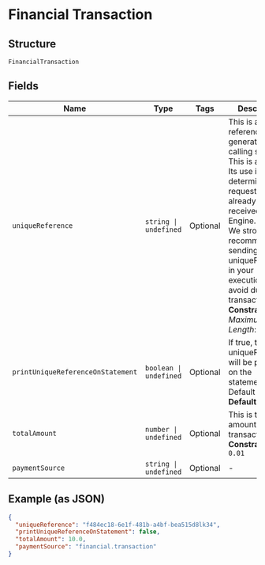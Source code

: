 
# Financial Transaction

## Structure

`FinancialTransaction`

## Fields

| Name | Type | Tags | Description |
|  --- | --- | --- | --- |
| `uniqueReference` | `string \| undefined` | Optional | This is a unique reference generated by the calling service.<br>This is a nonce. Its use is to determine if a request has already been received by the Engine.<br>We strongly recommend sending a uniqueReference in your execution call to avoid duplicate transactions.<br>**Constraints**: *Maximum Length*: `200` |
| `printUniqueReferenceOnStatement` | `boolean \| undefined` | Optional | If true, the uniqueReference will be printed on the statement. Default is false.<br>**Default**: `false` |
| `totalAmount` | `number \| undefined` | Optional | This is the total amount of the transaction<br>**Constraints**: `>= 0.01` |
| `paymentSource` | `string \| undefined` | Optional | - |

## Example (as JSON)

```json
{
  "uniqueReference": "f484ec18-6e1f-481b-a4bf-bea515d8lk34",
  "printUniqueReferenceOnStatement": false,
  "totalAmount": 10.0,
  "paymentSource": "financial.transaction"
}
```


